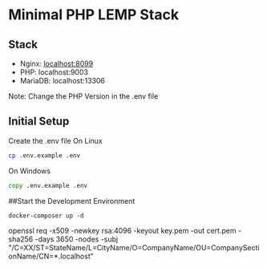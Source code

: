# Minimal PHP LEMP Stack

## Stack
- Nginx: [localhost:8099](http://localhost:8099)
- PHP: localhost:9003
- MariaDB: localhost:13306

Note: Change the PHP Version in the .env file

## Initial Setup

Create the .env file
On Linux
```sh
cp .env.example .env
```

On Windows
```cmd
copy .env.example .env
```

##Start the Development Environment
```
docker-composer up -d
```


openssl req -x509 -newkey rsa:4096 -keyout key.pem -out cert.pem -sha256 -days 3650 -nodes -subj "/C=XX/ST=StateName/L=CityName/O=CompanyName/OU=CompanySectionName/CN=*.localhost"